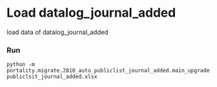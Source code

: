 # Load datalog_journal_added 

load data of datalog_journal_added

### Run
```
python -m portality.migrate.2810_auto_publiclist_journal_added.main_upgrade publiclsit_journal_added.xlsx
```
